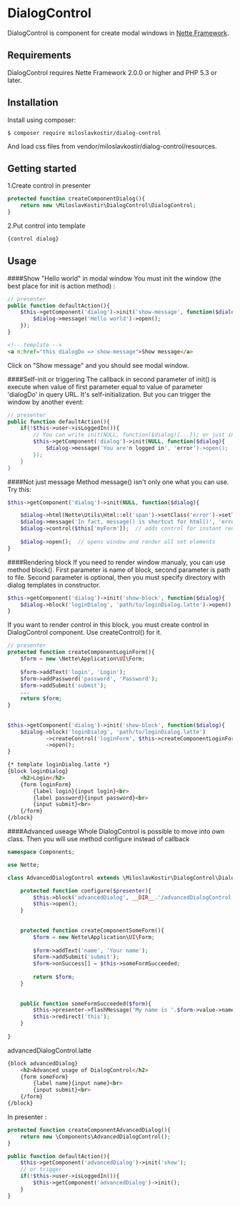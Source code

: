 DialogControl
=============

DialogControl is component for create modal windows in [Nette Framework](http://nette.org/en/). 


Requirements
------------

DialogControl requires Nette Framework 2.0.0 or higher and PHP 5.3 or later.


Installation
------------

Install using composer:
```
$ composer require miloslavkostir/dialog-control
```
And load css files from vendor/miloslavkostir/dialog-control/resources.


Getting started
---------------

1.Create control in presenter
```php
protected function createComponentDialog(){
	return new \MiloslavKostir\DialogControl\DialogControl;
}
```

2.Put control into template
```html
{control dialog} 
```


Usage
-----

####Show "Hello world" in modal window
You must init the window (the best place for init is action method) :
```php
// presenter
public function defaultAction(){
	$this->getComponent('dialog')->init('show-message', function($dialog){
		$dialog->message('Hello world')->open();
	});
}
```

```html
<!-- template -->
<a n:href="this dialogDo => show-message">Show message</a>
```
Click on "Show message" and you should see modal window.

####Self-init or triggering
The callback in second parameter of init() is execute when value of first parameter equal to value of parameter 'dialogDo' in query URL.
It's self-initialization. But you can trigger the window by another event:
```php
// presenter
public function defaultAction(){
	if(!$this->user->isLoggedIn()){
		// You can write init(NULL, function($dialog){...}); or just init(function($dialog){...});
		$this->getComponent('dialog')->init(NULL, function($dialog){  
			$dialog->message('You are'n logged in', 'error')->open();
		});
	}
}
```

####Not just message
Method message() isn't only one what you can use. Try this:
```php
$this->getComponent('dialog')->init(NULL, function($dialog){

	$dialog->html(Nette\Utils\Html::el('span')->setClass('error')->setText('This is error'));  // adds HTML element (see Nette\Utils\Html)
	$dialog->message('In fact, message() is shortcut for html()', 'error', 'span');  // the same as html() above
	$dialog->control($this['myForm']);  // adds control for instant render
	
	$dialog->open();  // opens window and render all set elements 
}
```

####Rendering block
If you need to render window manualy, you can use method block(). First parameter is name of block, second parameter is path to file.
Second parameter is optional, then you must specify directory with dialog templates in constructor. 
```php
$this->getComponent('dialog')->init('show-block', function($dialog){
	$dialog->block('loginDialog', 'path/to/loginDialog.latte')->open();
}
```
If you want to render control in this block, you must create control in DialogControl component. Use createControl() for it.
```php
// presenter
protected function createComponentLoginForm(){
	$form = new \Nette\Application\UI\Form;
			
	$form->addText('login', 'Login');
	$form->addPassword('password', 'Password');
	$form->addSubmit('submit');
	...	
	return $form;
}
	
	
$this->getComponent('dialog')->init('show-block', function($dialog){
	$dialog->block('loginDialog', 'path/to/loginDialog.latte')
			->createControl('loginForm', $this->createComponentLoginForm())
			->open();
}
```
```html
{* template loginDialog.latte *}
{block loginDialog}
	<h2>Login</h2>
	{form loginForm}
		{label login}{input login}<br>
		{label password}{input password}<br>
		{input submit}<br>
	{/form}
{/block}
```

####Advanced useage
Whole DialogControl is possible to move into own class. Then you will use method configure instead of callback
```php
namespace Components;

use Nette;      

class AdvancedDialogControl extends \MiloslavKostir\DialogControl\DialogControl {

	protected function configure($presenter){
		$this->block('advancedDialog', __DIR__.'/advancedDialogControl.latte');
		$this->open();
	}
	
	
	protected function createComponentSomeForm(){
		$form = new Nette\Application\UI\Form;
		
		$form->addText('name', 'Your name');
		$form->addSubmit('submit');
		$form->onSuccess[] = $this->someFormSucceeded;
		
		return $form;
	}
	
	
	public function someFormSucceeded($form){
		$this->presenter->flashMessage('My name is '.$form->value->name);
		$this->redirect('this');
	}
	
}
```
advancedDialogControl.latte
```html
{block advancedDialog}
	<h2>Advanced usage of DialogControl</h2>
	{form someForm}
		{label name}{input name}<br>
		{input submit}<br>
	{/form}
{/block}
```
In presenter :
```php
protected function createComponentAdvancedDialog(){
	return new \Components\AdvancedDialogControl();
}

public function defaultAction(){
	$this->getComponent('advancedDialog')->init('show');
	// or trigger
	if(!$this->user->isLoggedIn()){
		$this->getComponent('advancedDialog')->init();
	}
}
``` 
